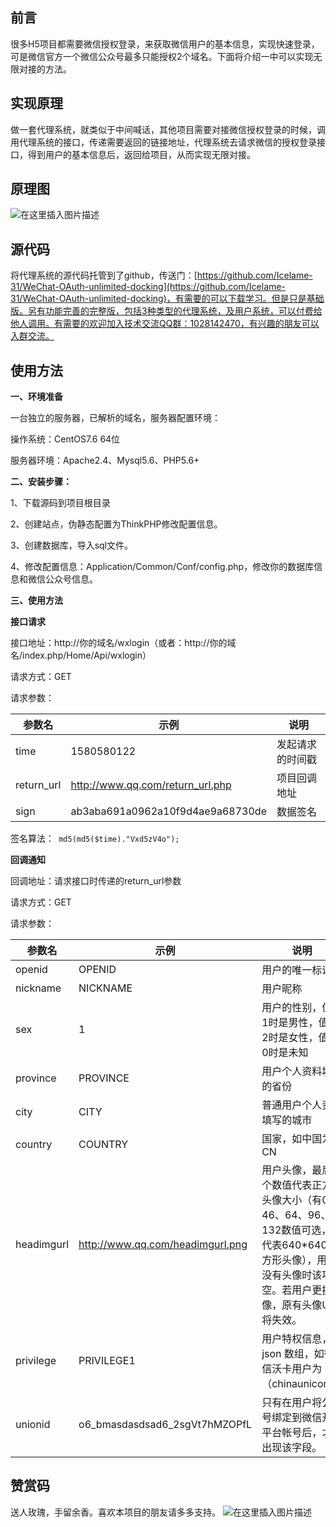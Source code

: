 ## 前言

很多H5项目都需要微信授权登录，来获取微信用户的基本信息，实现快速登录，可是微信官方一个微信公众号最多只能授权2个域名。下面将介绍一中可以实现无限对接的方法。

## 实现原理

做一套代理系统，就类似于中间喊话，其他项目需要对接微信授权登录的时候，调用代理系统的接口，传递需要返回的链接地址，代理系统去请求微信的授权登录接口，得到用户的基本信息后，返回给项目，从而实现无限对接。
## 原理图
![在这里插入图片描述](https://img-blog.csdnimg.cn/20200530212522947.png?x-oss-process=image/watermark,type_ZmFuZ3poZW5naGVpdGk,shadow_10,text_aHR0cHM6Ly9ibG9nLmNzZG4ubmV0L3dlaXhpbl80NTc4NjgxMg==,size_16,color_FFFFFF,t_70#pic_center)
## 源代码
将代理系统的源代码托管到了github，传送门：[https://github.com/Icelame-31/WeChat-OAuth-unlimited-docking](https://github.com/Icelame-31/WeChat-OAuth-unlimited-docking)，有需要的可以下载学习。但是只是基础版。另有功能完善的完整版，包括3种类型的代理系统，及用户系统，可以付费给他人调用。有需要的欢迎加入技术交流QQ群：1028142470，有兴趣的朋友可以入群交流。
## 使用方法

**一、环境准备**

一台独立的服务器，已解析的域名，服务器配置环境：

操作系统：CentOS7.6 64位

服务器环境：Apache2.4、Mysql5.6、PHP5.6+

**二、安装步骤：**

1、下载源码到项目根目录

2、创建站点，伪静态配置为ThinkPHP修改配置信息。

3、创建数据库，导入sql文件。

4、修改配置信息：Application/Common/Conf/config.php，修改你的数据库信息和微信公众号信息。

**三、使用方法**

**接口请求**

接口地址：http://你的域名/wxlogin（或者：http://你的域名/index.php/Home/Api/wxlogin）

请求方式：GET

请求参数：

|参数名 | 示例 | 说明 |
|--|--|--|
| time| 1580580122| 发起请求的时间戳 |
| return_url | http://www.qq.com/return_url.php | 项目回调地址 |
| sign | ab3aba691a0962a10f9d4ae9a68730de | 数据签名 |

签名算法：` md5(md5($time)."Vxd5zV4o");`

**回调通知**

回调地址：请求接口时传递的return_url参数

请求方式：GET

请求参数：

|参数名 | 示例 | 说明 |
|--|--|--|
| openid| OPENID| 用户的唯一标识 |
| nickname| NICKNAME | 用户昵称 |
| sex| 1| 用户的性别，值为1时是男性，值为2时是女性，值为0时是未知 |
| province| PROVINCE | 用户个人资料填写的省份 |
| city| CITY| 普通用户个人资料填写的城市 |
| country| COUNTRY| 国家，如中国为CN |
| headimgurl| http://www.qq.com/headimgurl.png| 用户头像，最后一个数值代表正方形头像大小（有0、46、64、96、132数值可选，0代表640*640正方形头像），用户没有头像时该项为空。若用户更换头像，原有头像URL将失效。 |
| privilege| PRIVILEGE1| 用户特权信息，json 数组，如微信沃卡用户为（chinaunicom） |
| unionid| o6_bmasdasdsad6_2sgVt7hMZOPfL| 只有在用户将公众号绑定到微信开放平台帐号后，才会出现该字段。 |
## 赞赏码
送人玫瑰，手留余香。喜欢本项目的朋友请多多支持。
![在这里插入图片描述](https://img-blog.csdnimg.cn/20200530213452708.png?x-oss-process=image/watermark,type_ZmFuZ3poZW5naGVpdGk,shadow_10,text_aHR0cHM6Ly9ibG9nLmNzZG4ubmV0L3dlaXhpbl80NTc4NjgxMg==,size_16,color_FFFFFF,t_70#pic_center)
